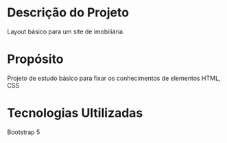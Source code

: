 
# Descrição do Projeto
Layout básico para um site de imobiliária.
# Propósito
Projeto de estudo básico para fixar os conhecimentos de elementos HTML, CSS

# Tecnologias Ultilizadas
Bootstrap 5
